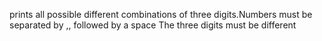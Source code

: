 prints all possible different combinations of three digits.Numbers must be separated by ,, followed by a space The three digits must be different
